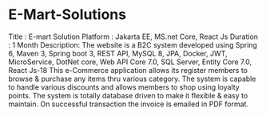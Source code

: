 # E-Mart-Solutions
Title : E-mart Solution
Platform : Jakarta EE, MS.net Core,  React Js			Duration : 1 Month
Description: The website is a B2C system developed using Spring 6, Maven 3, Spring boot 3, REST API, MySQL 8, JPA, Docker, JWT, MicroService, DotNet core, Web API Core 7.0, SQL Server, Entity Core 7.0, React Js-18
This e-Commerce application allows its register members to browse & purchase any items thru various category. The system is capable to handle various discounts and allows members to shop using loyalty points.
The system is totally database driven to make it flexible & easy to maintain. On successful transaction the invoice is emailed in PDF format.

